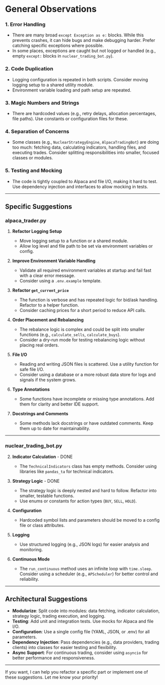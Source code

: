 # General Observations

### 1. **Error Handling**

- There are many broad `except Exception as e:` blocks. While this prevents crashes, it can hide bugs and make debugging harder. Prefer catching specific exceptions where possible.
- In some places, exceptions are caught but not logged or handled (e.g., empty `except:` blocks in `nuclear_trading_bot.py`).

### 2. **Code Duplication**

- Logging configuration is repeated in both scripts. Consider moving logging setup to a shared utility module.
- Environment variable loading and path setup are repeated.

### 3. **Magic Numbers and Strings**

- There are hardcoded values (e.g., retry delays, allocation percentages, file paths). Use constants or configuration files for these.

### 4. **Separation of Concerns**

- Some classes (e.g., `NuclearStrategyEngine`, `AlpacaTradingBot`) are doing too much: fetching data, calculating indicators, handling files, and executing trades. Consider splitting responsibilities into smaller, focused classes or modules.

### 5. **Testing and Mocking**

- The code is tightly coupled to Alpaca and file I/O, making it hard to test. Use dependency injection and interfaces to allow mocking in tests.

---

## Specific Suggestions

### **alpaca_trader.py**

1. **Refactor Logging Setup**
   - Move logging setup to a function or a shared module.
   - Allow log level and file path to be set via environment variables or config.

2. **Improve Environment Variable Handling**
   - Validate all required environment variables at startup and fail fast with a clear error message.
   - Consider using a `.env.example` template.

3. **Refactor `get_current_price`**
   - The function is verbose and has repeated logic for bid/ask handling. Refactor to a helper function.
   - Consider caching prices for a short period to reduce API calls.

4. **Order Placement and Rebalancing**
   - The rebalance logic is complex and could be split into smaller functions (e.g., `calculate_sells`, `calculate_buys`).
   - Consider a dry-run mode for testing rebalancing logic without placing real orders.

5. **File I/O**
   - Reading and writing JSON files is scattered. Use a utility function for safe file I/O.
   - Consider using a database or a more robust data store for logs and signals if the system grows.

6. **Type Annotations**
   - Some functions have incomplete or missing type annotations. Add them for clarity and better IDE support.

7. **Docstrings and Comments**
   - Some methods lack docstrings or have outdated comments. Keep them up to date for maintainability.

---

### **nuclear_trading_bot.py**

2. **Indicator Calculation** - DONE
   - The `TechnicalIndicators` class has empty methods. Consider using libraries like `pandas_ta` for technical indicators.

3. **Strategy Logic** - DONE
   - The strategy logic is deeply nested and hard to follow. Refactor into smaller, testable functions.
   - Use enums or constants for action types (`BUY`, `SELL`, `HOLD`).

4. **Configuration**
   - Hardcoded symbol lists and parameters should be moved to a config file or class attributes.

5. **Logging**
   - Use structured logging (e.g., JSON logs) for easier analysis and monitoring.

6. **Continuous Mode**
   - The `run_continuous` method uses an infinite loop with `time.sleep`. Consider using a scheduler (e.g., `APScheduler`) for better control and reliability.

---

## Architectural Suggestions

- **Modularize**: Split code into modules: data fetching, indicator calculation, strategy logic, trading execution, and logging.
- **Testing**: Add unit and integration tests. Use mocks for Alpaca and file I/O.
- **Configuration**: Use a single config file (YAML, JSON, or .env) for all parameters.
- **Dependency Injection**: Pass dependencies (e.g., data providers, trading clients) into classes for easier testing and flexibility.
- **Async Support**: For continuous trading, consider using `asyncio` for better performance and responsiveness.

---

If you want, I can help you refactor a specific part or implement one of these suggestions. Let me know your priority!

